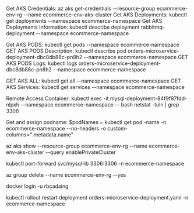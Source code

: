 Get AKS Credentials: az aks get-credentials --resource-group ecommerce-env-rg --name ecommerce-env-aks-cluster
Get AKS Deployments: kubectl get deployments --namespace ecommerce-namespace
Get AKS Deployments Information: kubectl describe deployment rabbitmq-deployment --namespace ecommerce-namespace

Get AKS PODS: kubectl get pods --namespace ecommerce-namespace
GET AKS PODS Description: kubectl describe pod orders-microservice-deployment-dbc8db88c-pn8h2 --namespace ecommerce-namespace
GET AKS PODS Logs: kubectl logs orders-microservice-deployment-dbc8db88c-pn8h2 --namespace ecommerce-namespace

GET AKS ALL: kubectl get all --namespace ecommerce-namespace
GET AKS Services: kubectl get services --namespace ecommerce-namespace

Remote Access Container: kubectl exec -it mysql-deployment-84f9f97fdd-nlpxh --namespace ecommerce-namespace -- bash
netstat -tuln | grep 3306

Get and assign podname: $podNames = kubectl get pod -name -n ecommerce-namespace --no-headers -o custom-columns=":metadata.name"

az aks show --resource-group ecommerce-env-rg --name ecommerce-env-aks-cluster --query enablePrivateCluster

kubectl port-forward svc/mysql-lb 3306:3306 -n ecommerce-namespace

az group delete --name ecommerce-env-rg --yes

docker login -u rbcadaing


kubectl rollout restart deployment orders-microservice-deployment.yaml -n ecommerce-namespace
